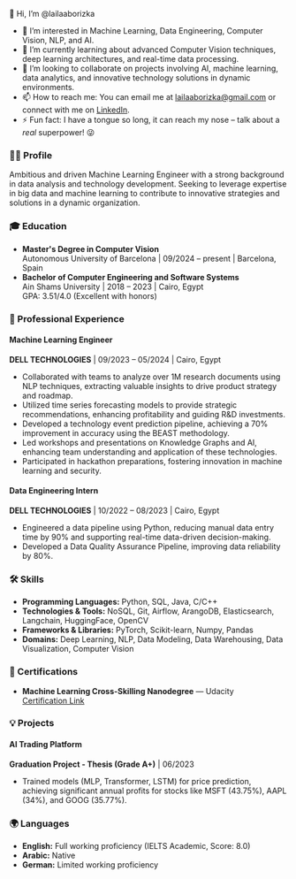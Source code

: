 👋 Hi, I’m @lailaaborizka

- 👀 I’m interested in Machine Learning, Data Engineering, Computer Vision, NLP, and AI.
- 🌱 I’m currently learning about advanced Computer Vision techniques, deep learning architectures, and real-time data processing.
- 💞️ I’m looking to collaborate on projects involving AI, machine learning, data analytics, and innovative technology solutions in dynamic environments.
- 📫 How to reach me: You can email me at [lailaaborizka@gmail.com](mailto:lailaaborizka@gmail.com) or connect with me on [LinkedIn](https://www.linkedin.com/in/laila-aborizka).
- ⚡ Fun fact: I have a tongue so long, it can reach my nose – talk about a *real* superpower! 😜

<!---
lailaaborizka/lailaaborizka is a ✨ special ✨ repository because its `README.md` (this file) appears on your GitHub profile.
You can click the Preview link to take a look at your changes.
--->

### 👩‍💻 Profile
Ambitious and driven Machine Learning Engineer with a strong background in data analysis and technology development. Seeking to leverage expertise in big data and machine learning to contribute to innovative strategies and solutions in a dynamic organization.

### 🎓 Education
- **Master's Degree in Computer Vision**  
  Autonomous University of Barcelona | 09/2024 – present | Barcelona, Spain
- **Bachelor of Computer Engineering and Software Systems**  
  Ain Shams University | 2018 – 2023 | Cairo, Egypt  
  GPA: 3.51/4.0 (Excellent with honors)

### 💼 Professional Experience
#### Machine Learning Engineer  
**DELL TECHNOLOGIES** | 09/2023 – 05/2024 | Cairo, Egypt
- Collaborated with teams to analyze over 1M research documents using NLP techniques, extracting valuable insights to drive product strategy and roadmap.
- Utilized time series forecasting models to provide strategic recommendations, enhancing profitability and guiding R&D investments.
- Developed a technology event prediction pipeline, achieving a 70% improvement in accuracy using the BEAST methodology.
- Led workshops and presentations on Knowledge Graphs and AI, enhancing team understanding and application of these technologies.
- Participated in hackathon preparations, fostering innovation in machine learning and security.

#### Data Engineering Intern  
**DELL TECHNOLOGIES** | 10/2022 – 08/2023 | Cairo, Egypt
- Engineered a data pipeline using Python, reducing manual data entry time by 90% and supporting real-time data-driven decision-making.
- Developed a Data Quality Assurance Pipeline, improving data reliability by 80%.

### 🛠 Skills
- **Programming Languages:** Python, SQL, Java, C/C++
- **Technologies & Tools:** NoSQL, Git, Airflow, ArangoDB, Elasticsearch, Langchain, HuggingFace, OpenCV
- **Frameworks & Libraries:** PyTorch, Scikit-learn, Numpy, Pandas
- **Domains:** Deep Learning, NLP, Data Modeling, Data Warehousing, Data Visualization, Computer Vision

### 📜 Certifications
- **Machine Learning Cross-Skilling Nanodegree** — Udacity  
  [Certification Link](https://confirm.udacity.com/SZ2FSJFV)

### 💡 Projects
#### AI Trading Platform  
**Graduation Project - Thesis (Grade A+)** | 06/2023
- Trained models (MLP, Transformer, LSTM) for price prediction, achieving significant annual profits for stocks like MSFT (43.75%), AAPL (34%), and GOOG (35.77%).

### 🌍 Languages
- **English:** Full working proficiency (IELTS Academic, Score: 8.0)
- **Arabic:** Native
- **German:** Limited working proficiency

